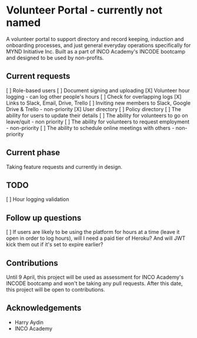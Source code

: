 # Volunteer Portal - currently not named

A volunteer portal to support directory and record keeping, induction and onboarding processes, and just general everyday operations specifically for MYND Initiative Inc. Built as a part of INCO Academy's INCODE bootcamp and designed to be used by non-profits.


## Current requests

[ ] Role-based users
[ ] Document signing and uploading
[X] Volunteer hour logging - can log other people's hours
[ ] Check for overlapping logs
[X] Links to Slack, Email, Drive, Trello
[ ] Inviting new members to Slack, Google Drive & Trello - non-priority
[X] User directory
[ ] Policy directory
[ ] The ability for users to update their details
[ ] The ability for volunteers to go on leave/quit - non priority
[ ] The ability for volunteers to request employment - non-priority
[ ] The ability to schedule online meetings with others - non-priority


## Current phase

Taking feature requests and currently in design.

## TODO

[ ] Hour logging validation

## Follow up questions

[ ] If users are likely to be using the platform for hours at a time (leave it open in order to log hours), will I need a paid tier of Heroku? And will JWT kick them out if it's set to expire earlier?


## Contributions

Until 9 April, this project will be used as assessment for INCO Academy's INCODE bootcamp and won't be taking any pull requests. After this date, this project will be open to contributions.


## Acknowledgements

- Harry Aydin
- INCO Academy
